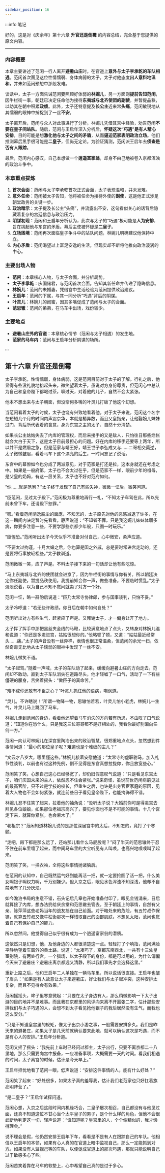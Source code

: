 ```yaml
---
sidebar_position: 16
---
```


:::info 笔记

好的，这是对《庆余年》第十六章 **升官还是倒霉** 的内容总结，完全基于您提供的原文内容。

---

### **内容概要**

本章主要讲述了范闲一行人离开**避暑山庄**时，在官道上**意外与太子李承乾的车队相遇**。范闲首次面见这位性情懦弱、身体病弱的太子，太子对他态度**出人意料地温和**，并未如范闲预想中那般发难。

谈话中，太子一方面告诫范闲要照顾好体弱的**林婉儿**，另一方面则**提前告知范闲**，因牛栏街一事，朝廷已决定任命他为接待**东夷城与北齐使团的副使**，并暂提品秩，以助其在朝中积累**政绩**。此外，太子还特意提及**长公主**近来常**头痛**，范闲敏锐地从其懦弱的眼神中捕捉到了一丝**不安**。

太子离开后，范闲与众人对此事进行了分析。林婉儿凭借其宫中经验，劝告范闲**不要在皇子间站队**。随后，范闲与王启年深入分析后，**怀疑这次“巧遇”是有人精心安排**，目的可能是想**激化他与太子之间的矛盾**，从而**逼迫范家表明政治立场**。他们推测幕后黑手很可能是**二皇子**，但尚无定论。为验证猜测，范闲派王启年去**侦查是否有人跟踪**。

最后，范闲内心感叹，自己本想做一个**逍遥富家翁**，却身不由己地被卷入京都浑浊的政治斗争中。

### **本章重点提炼**

1.  **首次会面**：范闲与太子李承乾首次正式会面，太子表现温和，并未发难。
2.  **意外任命**：范闲被太子告知，他将被任命为接待外使的**副使**，这是他正式涉足朝堂政务的关键一步。
3.  **政治暗示**：太子提及长公主“头痛”，并流露出不安，这句看似关心的话背后隐藏着复杂的宫廷信息与政治压力。
4.  **阴谋初现**：范闲和王启年分析认为，此次与太子的“巧遇”极可能是**人为安排**，旨在挑起他与东宫的矛盾，幕后主使被怀疑是**二皇子**。
5.  **立场困境**：范闲再次面临皇子争斗中的站队问题，林婉儿明确建议他保持中立。
6.  **内心矛盾**：范闲渴望过上富足安逸的生活，但现实却不断将他推向政治漩涡的中心。

### **主要出场人物**

*   **范闲**：本章核心人物，与太子会面，并分析局势。
*   **太子李承乾**：庆国储君，与范闲首次会面，告知其新任命并传递了隐晦信息。
*   **林婉儿**：范闲的未婚妻，凭借宫中生活经验为范闲提供政治建议。
*   **王启年**：范闲的下属，与其一同分析“巧遇”背后的阴谋。
*   **叶灵儿**：林婉儿的闺蜜，因其多嘴促成了范闲与太子的会面。
*   **范思辙**：范闲的弟弟，在马车中出场，戏份较少。

### **主要地点**

*   **避暑山庄外的官道**：本章核心情节（范闲与太子相遇）的发生地。
*   **范家的马车内**：范闲与王启年分析阴谋的场所。

:::

## 第十六章 **升官还是倒霉**

太子李承乾，性情懦弱，身体病弱，这是范闲目前对于太子的了解。行礼之后，他显得有些没礼貌地抬起头来，微笑望着太子，虽说对方身份尊贵，但范闲心中总认为自己和皇帝陛下都喝过茶，聊过天，对着他的儿子，自然不会太紧张。

他本不想出来与太子朝面，但没奈何多嘴的叶灵儿打破了他这个幻想。

当范闲看着太子的时候，太子也饶有兴致地看着他。对于太子来说，范闲这个名字在短短几个月的时间内声震京华，本就是樁异数，而且父皇指亲，让他娶婉儿妹妹过门，背后所代表着的含意，身为东宫之主的太子，自然十分清楚。

如果长公主姑姑失去了内库的管理权，而后来接手的又是敌人，只怕往日那些烂帐就会大白于天下，这是太子目前最担心的问题。好在内库的移手还要等上两年，所以并不是燃眉之急，但是范家与靖王好，靖王世子李弘成又与……二哥相交莫逆，太子微微皱眉，看着马车下这个漂亮的后生，一时间忘记了说话。

东宫中的幕僚如今也分成了两派意见，对于范家是打还是拉，这本身就还在考虑之中。如果是一般府第，太子也不会太过在乎，但是范家不一样，眼前少年的祖母，是父皇的奶妈，有这一层关系，太子也不好对范府如何。

“你……就是范闲？”太子终于发现了自己有些失神，微微一怔后，微笑问道。

“臣范闲，见过太子殿下。”范闲极为尊重地再行一礼，“不知太子车驾在此，所以先前未曾下车，还请殿下恕罪。”

“嗯。”看着范闲清逸脱尘的面庞，不知怎的，太子原先对他的恶感减退了许多，在这一瞬间内决定暂时先看看，静声说道：“不知者不罪。只是我这婉儿妹妹体弱多病，你要多注意一些，不要学那些京都少年般，只图一时玩乐。”

“臣惶恐。”范闲听出太子今天似乎不准备对付自己，心中微安，柔声应道。

“不要太过拘谨，十月大婚之后，你也算是国之外戚，总是要时常进宫走动的，还是要将行事放轻松些。”太子教训道。

范闲微微一笑，应了声是。不料太子接下来的一句话却让他有些吃惊。

“马上东夷城与北齐的使团就会进京了，因为牛栏街的事情与你有关，所以朝廷决定你任副使，暂提品秩使用，我提前知会你一声，做些准备，不要临时慌乱。”太子淡淡说着，以为自己不知不觉间就卖了对方一个好。

范闲一怔，略一斟酌后说道：“臣乃太常寺协律郎，参与国事谈判，只怕不妥。”

太子冷哼道：“若无些许政绩，你日后在朝中如何自处？”

范闲听出对方有些生气，赶紧应了声是。又拜谢太子，才一偏身让开了地方。

太子挥了挥手中那把黑丝夹金线的马鞭，比较满意地点了点头，又转身对林婉儿温和说道：“你还是多进进宫，姑姑很想你的。”他略顿了顿，又道：“姑姑最近经常头……痛。”太子的声音没有一丝异样，表情也很正常温柔，但范闲的余光一扫，依然奇毒无比地从太子懦弱的眼神中发现了一丝不安。

林婉儿微笑不语。

“太子起驾。”随着一声喊，太子的车队动了起来，缓缓向避暑山庄的方向走去。范闲却不敢动，直到太子车队消失在道路尽头，他才轻嘘了一口气，活动了一下有些僵硬的腰身，苦笑着摇头：“做臣子的真命苦。”

“难不成你还敢有不臣之心？”叶灵儿抓住他的语病，嘲讽道。

“灵儿，不许瞎说！”所谓一物降一物，思辙怕若若，叶灵儿怕小老虎，林婉儿一生气，叶灵儿马上跳回了马车。

林婉儿走到范闲的身边，看着他还望着马车消失的方向若有所思，不由叹了口气说道：“知道你在愁什么，只是我这三位哥哥都不是好相处的，我看你最好别偏向任何一方。”

范闲一向认可林婉儿在深宫里陶冶出来的政治智慧，很郑重地点点头，忽然想到件事情问道：“最小的那位皇子呢？难道也是个难缠的主儿？”

“文云才八岁大，哪里懂这些。”林婉儿接着安慰他道：“太常寺的虚职驸马，加入礼节性谈判，以前也有过这种先例，倒不见得是东宫真想拉拢你，你且放宽些心。”

范闲笑了笑，心想自己这心已经够宽了，却仍旧假意叹气说道：“只是看见东宫太子，咱们庆国未来的主人，依然忍不住会紧张。”说来奇怪，虽说前世范闲病前见过的最高官阶，只不过是学技的校长，但重生之后，也许是出身官宦家庭的原因，见着大人物也不会如何紧张，就连前些日子看见皇帝陛下，也能掩饰得不错。

林婉儿忍不住笑了起来，拉着他的袖角说：“没听太子说？大婚前你可是得进宫去拜见各位娘娘，如果那位老祖宗高兴了，要见你面也不是不可能的事情。十几个宫走下来，就算你紧张，也会麻木了。”

“老祖宗？”范闲知道林婉儿说的是那位深居宫中的太后，不知怎的，竟打了个寒颤。

“走吧，殿下都是那么远了，还站那儿看什么马屁股呢？”闷了半天的范思辙终于忍不住在前车里嚷了起来，而中间马车里的大宝听见有人叫唤，也高兴地噢噢叫了起来。

范闲笑了笑，一掸衣袖，全将这些事情抛诸脑后。

在范闲的认知中，自己既然运气好到能再活一把，就一定要抡圆了活一把，什么美女啊银子啊权力啊，千万别嫌少。但入京之后，眼见水色浑浊不知深浅，他却不自禁地有了几分厌烦。

如今澹泊书局的生意不错，石头记后几章也开始准备付印了，眼见金钱涌来，日后就算接了内库，想办法扔给庆余堂和范思辙去管去。至于朝廷上的事情，自然有父亲、陈萍萍这些老妈当年的战友挡在自己前面。对于暗处来的危险，有五竹叔作保镖，就算五竹叔又像牛栏街那次一样惜取自己的面部肌肤，不想见太阳，范闲也觉着自己有保护自己的能力。

所以忽然间，他觉得自己似乎很有成为一个逍遥富家翁的潜质。

这依然只是幻想，他，及他身边的人都很清楚这一点。轻轻打了个响指，范闲满脸平静地望着车窗外的黄土路，说道：“太凑巧了，京都东南西北，一共有十三处皇室别院，有两处行宫，一个猎场，以太子殿下的身份，都是可以用的，为什么偏偏今天来了避暑庄？避暑庄离京都远又清静，所以我们事先才会选择这里。”

重新上路之后，他和王启年二人单独在一辆马车里，所以说话很直接。王启年也皱了眉头：“如果是有人故意让太子来避暑庄，好让我们与太子起冲突，这种安排太复杂，而且不见得会有效果。”

范闲摇摇头，眸子里寒意微起：“只要在太子身边有人，那么稍微影响一下太子出游的目的地并不是难事。而且我在京都里的风评向来离不开嚣张二字，估计那些安排我们与太子巧遇的人，会想不到太子看见抢他银子的我后居然没有生气，而我也这么安分。”

“只是不知道皇宫里的规矩，像太子出京小游之事，一般需要安排多久。我们是昨天来的避暑庄，如果太子是几天前就确认要来此地，就可以确认这次是巧遇，而不是有心人的安排。”王启年分析道。

范闲又摇了摇头：“我先前上车时已经问过郡主，太子出行，只要不离京都二十八里地，那么只需要向宫中报备，一应准备事项，大概需要一天的时间。看我们相遇的时间，太子离宫的时候，估计是今天早上。”

王启年担忧地看了范闲一眼，低声说道：“安排这件事情的人，能有什么好处？”

范闲笑了起来：“好处很多，如果太子真的羞辱我，估计我们老范家也只好扛着旗亮明阵营了。”

“是二皇子？”王启年试探问道。

范闲心想，入京之后这段时间内机缘巧合，二皇子屡次相召，自己都没有与他见过面，还真不知道这位不甘心当个太平皇子的男子，是个什么样的角色，但他不会很武断地判定这一切，轻声说道：“谁知道呢？皇宫里的人，个个像精似的，我才懒得理会。”

说不理会是假，他仍然安排王启年下车，看看是不是有人在跟踪自己的车队。他相信以王启年的本领，如果有心人真的在官道上暗中监视自己，那么一定能抓到对方。如果没有人监视己等的车队，以便促成官道上的那次巧遇，那就只能说明自己过于敏感多心了些。

范闲苦笑着靠在马车的软垫上，心中希望自己真的是过于多心。

